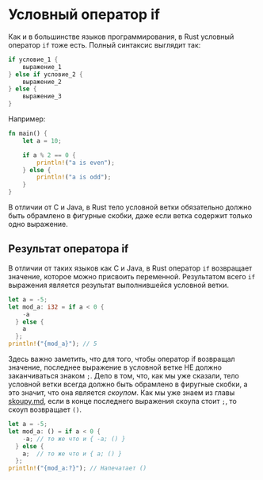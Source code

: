 # Условный оператор if

Как и в большинстве языков программирования, в Rust условный оператор `if` тоже есть. Полный синтаксис выглядит так:

```rust
if условие_1 {
    выражение_1
} else if условие_2 {
    выражение_2
} else {
    выражение_3
}
```

Например:

```rust
fn main() {
    let a = 10;

    if a % 2 == 0 {
        println!("a is even");
    } else {
        println!("a is odd");
    }
}
```

В отличии от C и Java, в Rust тело условной ветки обязательно должно быть обрамлено в фигурные скобки, даже если ветка содержит только одно выражение.

## Результат оператора if

В отличии от таких языков как C и Java, в Rust оператор `if` возвращает значение, которое можно присвоить переменной. Результатом всего `if` выражения является результат выполнившейся условной ветки.

```rust
let a = -5;
let mod_a: i32 = if a < 0 {
    -a
  } else {
    a
  };
println!("{mod_a}"); // 5
```

Здесь важно заметить, что для того, чтобы оператор if возвращал значение, последнее выражение в условной ветке НЕ должно заканчиваться знаком `;`. Дело в том, что, как мы уже сказали, тело условной ветки всегда должно быть обрамлено в фиругные скобки, а это значит, что она является _скоупом_. Как мы уже знаем из главы [skoupy.md](skoupy.md "mention"), если в конце последнего выражения скоупа стоит `;`, то скоуп возвращает `()`.

```rust
let a = -5;
let mod_a: () = if a < 0 {
    -a; // то же что и { -a; () }
  } else {
    a;  // то же что и { a; () }
  };
println!("{mod_a:?}"); // Напечатает ()
```

